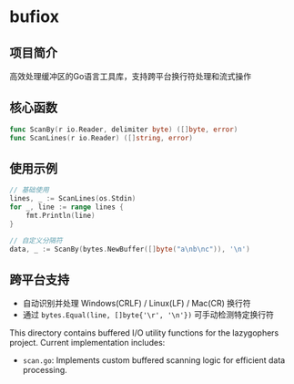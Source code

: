 # bufiox

## 项目简介
高效处理缓冲区的Go语言工具库，支持跨平台换行符处理和流式操作

## 核心函数
```go
func ScanBy(r io.Reader, delimiter byte) ([]byte, error)
func ScanLines(r io.Reader) ([]string, error)
```

## 使用示例
```go
// 基础使用
lines, _ := ScanLines(os.Stdin)
for _, line := range lines {
    fmt.Println(line)
}

// 自定义分隔符
data, _ := ScanBy(bytes.NewBuffer([]byte("a\nb\nc")), '\n')
```

## 跨平台支持
- 自动识别并处理 Windows(CRLF) / Linux(LF) / Mac(CR) 换行符
- 通过 `bytes.Equal(line, []byte{'\r', '\n'})` 可手动检测特定换行符

This directory contains buffered I/O utility functions for the lazygophers project. Current implementation includes:  
- `scan.go`: Implements custom buffered scanning logic for efficient data processing.